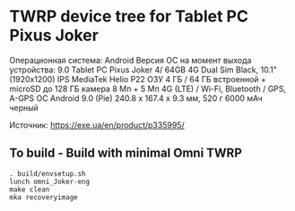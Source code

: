 # TWRP device tree for Tablet PC Pixus Joker

Операционная система: Android
Версия ОС на момент выхода устройства: 9.0
Tablet PC Pixus Joker 4/ 64GB 4G
Dual Sim Black, 10.1" (1920x1200) IPS 
MediaTek Helio P22
ОЗУ 4 ГБ / 64 ГБ встроенной + microSD до 128 ГБ
камера 8 Мп + 5 Мп
4G (LTE) / Wi-Fi, Bluetooth / GPS, А-GPS
ОС Android 9.0 (Pie)
240.8 x 167.4 x 9.3 мм, 520 г
6000 мАч
черный

Источник: https://exe.ua/en/product/p335995/


## To build - Build with minimal Omni TWRP
```
. build/envsetup.sh
lunch omni_Joker-eng
make clean 
mka recoveryimage
```

